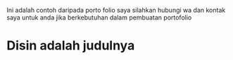 Ini adalah contoh daripada porto folio saya silahkan hubungi wa dan kontak saya untuk anda jika berkebutuhan dalam pembuatan portofolio 
<h1>Disin adalah judulnya</h1>
